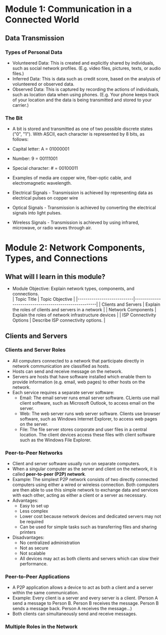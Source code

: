 # Module 1: Communication in a Connected World

## Data Transmission

### Types of Personal Data
- Volunteered Data: This is created and explicitly shared by individuals, such as social network profiles. (E.g. video files, pictures, texts, or audio files.)
- Inferred Data: This is data such as credit score, based on the analysis of volunteered or observed data.
- Observed Data: This is captured by recording the actions of individuals, such as location data when using phones. (E.g. Your phone keeps track of your location and the data is being transmitted and stored to your carrier.)

### The Bit
- A bit is stored and transmitted as one of two possible discrete states ("0", "1").
With ASCII, each character is represented by 8 bits, as follows:
- Capital letter: A = 01000001
- Number: 9 = 00111001
- Special character: # = 00100011

- Examples of media are copper wire, fiber-optic cable, and electromagnetic wavelength.

- Electrical Signals - Transmission is achieved by representing data as electrical pulses on copper wire
- Optical Signals - Transmission is achieved by converting the electrical signals into light pulses.
- Wireless Signals - Transmission is achieved by using infrared, microwave, or radio waves through air.  


# Module 2: Network Components, Types, and Connections


## What will I learn in this module?
- Module Objective: Explain network types, components, and connections.  
| Topic Title                | Topic Objective                                       |
|----------------------------|-------------------------------------------------------|
| Clients and Servers        | Explain the roles of clients and servers in a network |
| Network Components         | Explain the roles of network infrastructure devices   |
| ISP Connectivity Options   | Describe ISP connectivity options.                    |


## Clients and Servers

### Clients and Server Roles
- All computers connected to a network that participate directly in network communication are classified as hosts.
- Hosts can send and receive message on the network.
- Servers are hosts that have software installed which enable them to provide information (e.g. email, web pages) to other hosts on the network.
- Each service requires a separate server software:
  - Email: The email server runs email server software. CLients use mail client software, such as Microsoft Outlook, to access email on the server.
  - Web: The web server runs web server software. Clients use browser software, such as Windows Internet Explorer, to access web pages on the server.
  - File: The file server stores corporate and user files in a central location. The client devices access these files with client software such as the Windows File Explorer.

### Peer-to-Peer Networks
- Client and server software usually run on separate computers.
- When a singular computer as the server and client on the network, it is called **peer-to-peer (P2P) network**.
- Example: 
    The simplest P2P network consists of two directly connected computers using either a wired or wireless connection. Both computers are then able to use this simple network to exchange data and services with each other, acting as either a client or a server as necessary.
- Advantages:
  - Easy to set up
  - Less complex
  - Lower cost because network devices and dedicated servers may not be required
  - Can be used for simple tasks such as transferring files and sharing printers
- Disadvantages:
  - No centralized administration
  - Not as secure
  - Not scalable
  - All devices may act as both clients and servers which can slow their performance.

### Peer-to-Peer Applications
- A P2P application allows a device to act as both a client and a server within the same communication.
- Example:
    Every client is a server and every server is a client. (Person A send a message to Person B. Person B receives the message. Person B sends a message back. Person A receives the message...)
- Both clients can simultaneously send and receive messages.

### Multiple Roles in the Network
